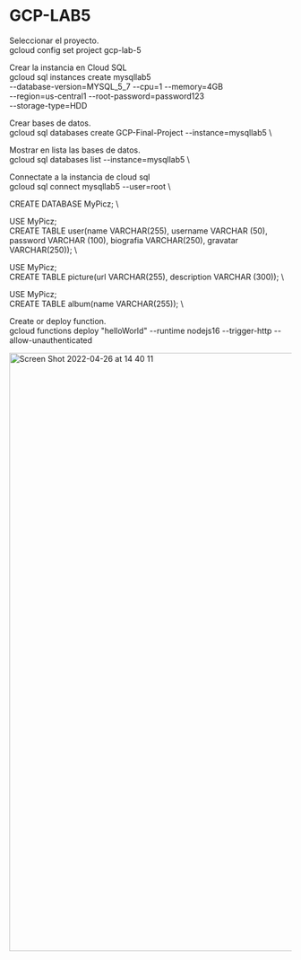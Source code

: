 # GCP-LAB5

Seleccionar el proyecto. \
gcloud config set project gcp-lab-5

Crear la instancia en Cloud SQL \
gcloud sql instances create mysqllab5 \
    --database-version=MYSQL_5_7 --cpu=1 --memory=4GB \
    --region=us-central1 --root-password=password123 \
    --storage-type=HDD


Crear bases de datos. \
gcloud sql databases create GCP-Final-Project --instance=mysqllab5 \

Mostrar en lista las bases de datos. \
gcloud sql databases list --instance=mysqllab5 \

Connectate a la instancia de cloud sql \
gcloud sql connect mysqllab5 --user=root \

CREATE DATABASE MyPicz; \

USE MyPicz; \
CREATE TABLE user(name VARCHAR(255), username VARCHAR (50), password VARCHAR (100), biografia VARCHAR(250), gravatar VARCHAR(250)); \


USE MyPicz; \
CREATE TABLE picture(url VARCHAR(255), description VARCHAR (300)); \


USE MyPicz; \
CREATE TABLE album(name VARCHAR(255)); \

Create or deploy function. \
gcloud functions deploy "helloWorld" --runtime nodejs16 --trigger-http --allow-unauthenticated


<img width="1066" alt="Screen Shot 2022-04-26 at 14 40 11" src="https://user-images.githubusercontent.com/99757333/165388737-d504f10d-423b-4037-b50c-6583aaa50a8e.png">

